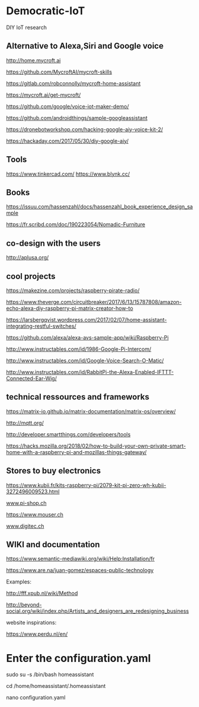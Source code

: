 # Democratic-IoT
DIY IoT research


## Alternative to Alexa,Siri and Google voice

http://home.mycroft.ai

https://github.com/MycroftAI/mycroft-skills

https://gitlab.com/robconnolly/mycroft-home-assistant

https://mycroft.ai/get-mycroft/

https://github.com/google/voice-iot-maker-demo/

https://github.com/androidthings/sample-googleassistant

https://dronebotworkshop.com/hacking-google-aiy-voice-kit-2/

https://hackaday.com/2017/05/30/diy-google-aiy/

## Tools

https://www.tinkercad.com/
https://www.blynk.cc/
## Books

https://issuu.com/hassenzahl/docs/hassenzahl_book_experience_design_sample

https://fr.scribd.com/doc/190223054/Nomadic-Furniture

## co-design with the users 

http://aplusa.org/


## cool projects 

https://makezine.com/projects/raspberry-pirate-radio/

https://www.theverge.com/circuitbreaker/2017/6/13/15787808/amazon-echo-alexa-diy-raspberry-pi-matrix-creator-how-to

https://larsbergqvist.wordpress.com/2017/02/07/home-assistant-integrating-restful-switches/

https://github.com/alexa/alexa-avs-sample-app/wiki/Raspberry-Pi

http://www.instructables.com/id/1986-Google-Pi-Intercom/

http://www.instructables.com/id/Google-Voice-Search-O-Matic/

http://www.instructables.com/id/RabbitPi-the-Alexa-Enabled-IFTTT-Connected-Ear-Wig/

## technical ressources and frameworks

https://matrix-io.github.io/matrix-documentation/matrix-os/overview/

http://mqtt.org/

http://developer.smartthings.com/developers/tools

https://hacks.mozilla.org/2018/02/how-to-build-your-own-private-smart-home-with-a-raspberry-pi-and-mozillas-things-gateway/

## Stores to buy electronics 

https://www.kubii.fr/kits-raspberry-pi/2079-kit-pi-zero-wh-kubii-3272496009523.html

www.pi-shop.ch

https://www.mouser.ch

www.digitec.ch

## WIKI and documentation

https://www.semantic-mediawiki.org/wiki/Help:Installation/fr

https://www.are.na/juan-gomez/espaces-public-technology

Examples: 

http://fff.xpub.nl/wiki/Method

http://beyond-social.org/wiki/index.php/Artists_and_designers_are_redesigning_business

website inspirations:

https://www.perdu.nl/en/


# Enter the configuration.yaml

sudo su -s /bin/bash homeassistant

cd /home/homeassistant/.homeassistant

nano configuration.yaml
